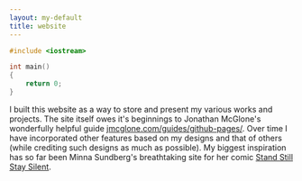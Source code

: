 ```yaml
---
layout: my-default
title: website
---
```


```cpp
#include <iostream>

int main()
{
    return 0;
}
```

I built this website as a way to store and present my various works and projects. The site itself owes it's beginnings to Jonathan McGlone's wonderfully helpful guide [jmcglone.com/guides/github-pages/](jmcglone.com/guides/github-pages/). Over time I have incorporated other features based on my designs and that of others (while crediting such designs as much as possible). My biggest inspiration has so far been Minna Sundberg's breathtaking site for her comic [Stand Still Stay Silent](https://sssscomic.com).  